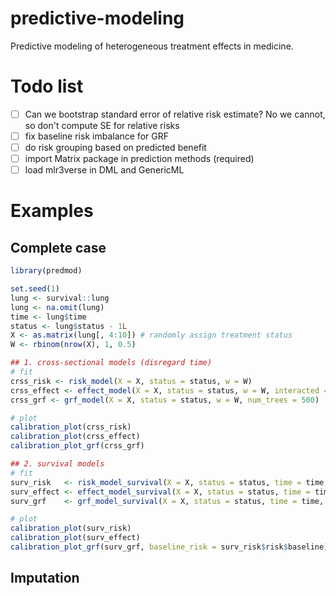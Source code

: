 # predictive-modeling
Predictive modeling of heterogeneous treatment effects in medicine.

# Todo list
- [ ] Can we bootstrap standard error of relative risk estimate? No we cannot, so don't compute SE for relative risks 
- [ ] fix baseline risk imbalance for GRF
- [ ] do risk grouping based on predicted benefit
- [ ] import Matrix package in prediction methods (required)
- [ ] load mlr3verse in DML and GenericML

# Examples
## Complete case

```R
library(predmod)

set.seed(1)
lung <- survival::lung
lung <- na.omit(lung)
time <- lung$time
status <- lung$status - 1L
X <- as.matrix(lung[, 4:10]) # randomly assign treatment status
W <- rbinom(nrow(X), 1, 0.5)

## 1. cross-sectional models (disregard time)
# fit
crss_risk <- risk_model(X = X, status = status, w = W)
crss_effect <- effect_model(X = X, status = status, w = W, interacted = c("sex", "age"))
crss_grf <- grf_model(X = X, status = status, w = W, num_trees = 500)

# plot
calibration_plot(crss_risk)
calibration_plot(crss_effect)
calibration_plot_grf(crss_grf)

## 2. survival models
# fit
surv_risk   <- risk_model_survival(X = X, status = status, time = time, w = W)
surv_effect <- effect_model_survival(X = X, status = status, time = time, w = W, interacted = c("age", "sex"))
surv_grf    <- grf_model_survival(X = X, status = status, time = time, w = W, num_trees = 500)

# plot
calibration_plot(surv_risk)
calibration_plot(surv_effect)
calibration_plot_grf(surv_grf, baseline_risk = surv_risk$risk$baseline)

```

## Imputation 
